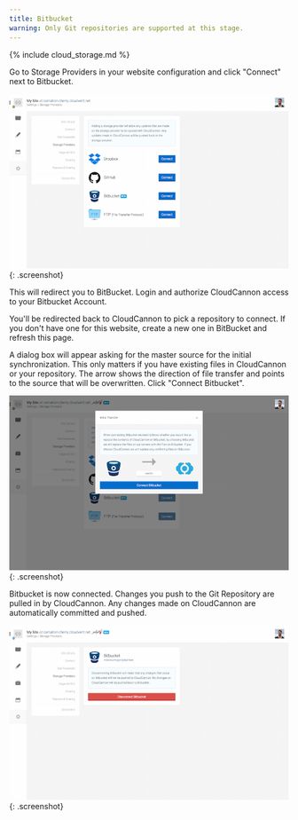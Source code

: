 ```yaml
---
title: Bitbucket
warning: Only Git repositories are supported at this stage.
---
```

{% include cloud_storage.md %}

Go to Storage Providers in your website configuration and click "Connect" next to Bitbucket.

![Storage Providers](/img/cloud_storage/bitbucket/1.png){: .screenshot}

This will redirect you to BitBucket. Login and authorize CloudCannon access to your Bitbucket Account.

You'll be redirected back to CloudCannon to pick a repository to connect. If you don't have one for this website, create a new one in BitBucket and refresh this page.

A dialog box will appear asking for the master source for the initial synchronization. This only matters if you have existing files in CloudCannon or your repository. The arrow shows the direction of file transfer and points to the source that will be overwritten. Click "Connect Bitbucket".

![Inital Transfer](/img/cloud_storage/bitbucket/5.png){: .screenshot}

Bitbucket is now connected. Changes you push to the Git Repository are pulled in by CloudCannon. Any changes made on CloudCannon are automatically committed and pushed.

![Inital Transfer](/img/cloud_storage/bitbucket/6.png){: .screenshot}
